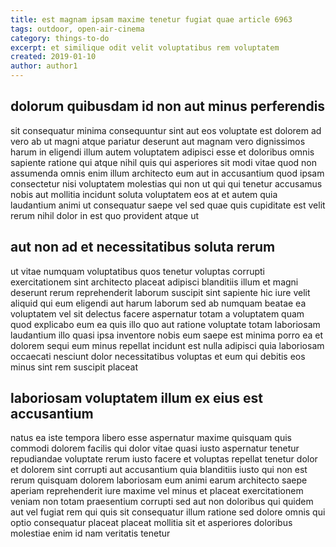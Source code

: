 ```yaml
---
title: est magnam ipsam maxime tenetur fugiat quae article 6963
tags: outdoor, open-air-cinema
category: things-to-do
excerpt: et similique odit velit voluptatibus rem voluptatem
created: 2019-01-10
author: author1
---
```


## dolorum quibusdam id non aut minus perferendis

sit consequatur minima consequuntur sint aut eos voluptate est dolorem ad vero ab ut magni atque pariatur deserunt aut magnam vero dignissimos harum in eligendi illum autem voluptatem adipisci esse et doloribus omnis sapiente ratione qui atque nihil quis qui asperiores sit modi vitae quod non assumenda omnis enim illum architecto eum aut in accusantium quod ipsam consectetur nisi voluptatem molestias qui non ut qui qui tenetur accusamus nobis aut mollitia incidunt soluta voluptatem eos at et autem quia laudantium animi ut consequatur saepe vel sed quae quis cupiditate est velit rerum nihil dolor in est quo provident atque ut

## aut non ad et necessitatibus soluta rerum

ut vitae numquam voluptatibus quos tenetur voluptas corrupti exercitationem sint architecto placeat adipisci blanditiis illum et magni deserunt rerum reprehenderit laborum suscipit sint sapiente hic iure velit aliquid qui eum eligendi aut harum laborum sed ab numquam beatae ea voluptatem vel sit delectus facere aspernatur totam a voluptatem quam quod explicabo eum ea quis illo quo aut ratione voluptate totam laboriosam laudantium illo quasi ipsa inventore nobis eum saepe est minima porro ea et dolorem sequi eum minus repellat incidunt est nulla adipisci quia laboriosam occaecati nesciunt dolor necessitatibus voluptas et eum qui debitis eos minus sint rem suscipit placeat

## laboriosam voluptatem illum ex eius est accusantium

natus ea iste tempora libero esse aspernatur maxime quisquam quis commodi dolorem facilis qui dolor vitae quasi iusto aspernatur tenetur repudiandae voluptate rerum iusto facere et voluptas repellat tenetur dolor et dolorem sint corrupti aut accusantium quia blanditiis iusto qui non est rerum quisquam dolorem laboriosam eum animi earum architecto saepe aperiam reprehenderit iure maxime vel minus et placeat exercitationem veniam non totam praesentium corrupti sed aut non doloribus qui quidem aut vel fugiat rem qui quis sit consequatur illum ratione sed dolore omnis qui optio consequatur placeat placeat mollitia sit et asperiores doloribus molestiae enim id nam veritatis tenetur
